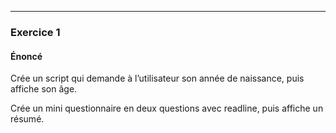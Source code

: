 
---

### Exercice 1

#### Énoncé
Crée un script qui demande à l’utilisateur son année de naissance, puis affiche son âge.

Crée un mini questionnaire en deux questions avec readline, puis affiche un résumé.
